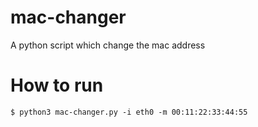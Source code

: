 # mac-changer
A python script which change the mac address

# How to run
    $ python3 mac-changer.py -i eth0 -m 00:11:22:33:44:55
